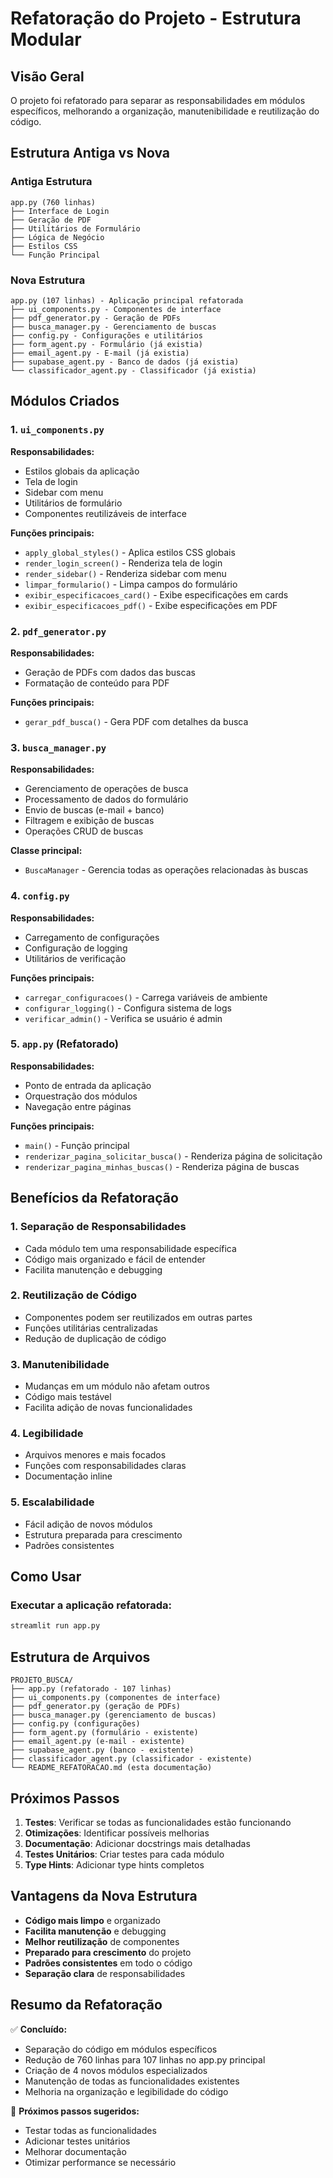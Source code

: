 # Refatoração do Projeto - Estrutura Modular

## Visão Geral

O projeto foi refatorado para separar as responsabilidades em módulos específicos, melhorando a organização, manutenibilidade e reutilização do código.

## Estrutura Antiga vs Nova

### Antiga Estrutura
```
app.py (760 linhas)
├── Interface de Login
├── Geração de PDF
├── Utilitários de Formulário
├── Lógica de Negócio
├── Estilos CSS
└── Função Principal
```

### Nova Estrutura
```
app.py (107 linhas) - Aplicação principal refatorada
├── ui_components.py - Componentes de interface
├── pdf_generator.py - Geração de PDFs
├── busca_manager.py - Gerenciamento de buscas
├── config.py - Configurações e utilitários
├── form_agent.py - Formulário (já existia)
├── email_agent.py - E-mail (já existia)
├── supabase_agent.py - Banco de dados (já existia)
└── classificador_agent.py - Classificador (já existia)
```

## Módulos Criados

### 1. `ui_components.py`
**Responsabilidades:**
- Estilos globais da aplicação
- Tela de login
- Sidebar com menu
- Utilitários de formulário
- Componentes reutilizáveis de interface

**Funções principais:**
- `apply_global_styles()` - Aplica estilos CSS globais
- `render_login_screen()` - Renderiza tela de login
- `render_sidebar()` - Renderiza sidebar com menu
- `limpar_formulario()` - Limpa campos do formulário
- `exibir_especificacoes_card()` - Exibe especificações em cards
- `exibir_especificacoes_pdf()` - Exibe especificações em PDF

### 2. `pdf_generator.py`
**Responsabilidades:**
- Geração de PDFs com dados das buscas
- Formatação de conteúdo para PDF

**Funções principais:**
- `gerar_pdf_busca()` - Gera PDF com detalhes da busca

### 3. `busca_manager.py`
**Responsabilidades:**
- Gerenciamento de operações de busca
- Processamento de dados do formulário
- Envio de buscas (e-mail + banco)
- Filtragem e exibição de buscas
- Operações CRUD de buscas

**Classe principal:**
- `BuscaManager` - Gerencia todas as operações relacionadas às buscas

### 4. `config.py`
**Responsabilidades:**
- Carregamento de configurações
- Configuração de logging
- Utilitários de verificação

**Funções principais:**
- `carregar_configuracoes()` - Carrega variáveis de ambiente
- `configurar_logging()` - Configura sistema de logs
- `verificar_admin()` - Verifica se usuário é admin

### 5. `app.py` (Refatorado)
**Responsabilidades:**
- Ponto de entrada da aplicação
- Orquestração dos módulos
- Navegação entre páginas

**Funções principais:**
- `main()` - Função principal
- `renderizar_pagina_solicitar_busca()` - Renderiza página de solicitação
- `renderizar_pagina_minhas_buscas()` - Renderiza página de buscas

## Benefícios da Refatoração

### 1. **Separação de Responsabilidades**
- Cada módulo tem uma responsabilidade específica
- Código mais organizado e fácil de entender
- Facilita manutenção e debugging

### 2. **Reutilização de Código**
- Componentes podem ser reutilizados em outras partes
- Funções utilitárias centralizadas
- Redução de duplicação de código

### 3. **Manutenibilidade**
- Mudanças em um módulo não afetam outros
- Código mais testável
- Facilita adição de novas funcionalidades

### 4. **Legibilidade**
- Arquivos menores e mais focados
- Funções com responsabilidades claras
- Documentação inline

### 5. **Escalabilidade**
- Fácil adição de novos módulos
- Estrutura preparada para crescimento
- Padrões consistentes

## Como Usar

### Executar a aplicação refatorada:
```bash
streamlit run app.py
```

## Estrutura de Arquivos

```
PROJETO_BUSCA/
├── app.py (refatorado - 107 linhas)
├── ui_components.py (componentes de interface)
├── pdf_generator.py (geração de PDFs)
├── busca_manager.py (gerenciamento de buscas)
├── config.py (configurações)
├── form_agent.py (formulário - existente)
├── email_agent.py (e-mail - existente)
├── supabase_agent.py (banco - existente)
├── classificador_agent.py (classificador - existente)
└── README_REFATORACAO.md (esta documentação)
```

## Próximos Passos

1. **Testes**: Verificar se todas as funcionalidades estão funcionando
2. **Otimizações**: Identificar possíveis melhorias
3. **Documentação**: Adicionar docstrings mais detalhadas
4. **Testes Unitários**: Criar testes para cada módulo
5. **Type Hints**: Adicionar type hints completos

## Vantagens da Nova Estrutura

- **Código mais limpo** e organizado
- **Facilita manutenção** e debugging
- **Melhor reutilização** de componentes
- **Preparado para crescimento** do projeto
- **Padrões consistentes** em todo o código
- **Separação clara** de responsabilidades

## Resumo da Refatoração

✅ **Concluído:**
- Separação do código em módulos específicos
- Redução de 760 linhas para 107 linhas no app.py principal
- Criação de 4 novos módulos especializados
- Manutenção de todas as funcionalidades existentes
- Melhoria na organização e legibilidade do código

🔄 **Próximos passos sugeridos:**
- Testar todas as funcionalidades
- Adicionar testes unitários
- Melhorar documentação
- Otimizar performance se necessário 